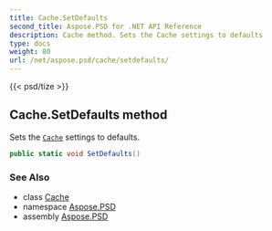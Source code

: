 ```yaml
---
title: Cache.SetDefaults
second_title: Aspose.PSD for .NET API Reference
description: Cache method. Sets the Cache settings to defaults
type: docs
weight: 80
url: /net/aspose.psd/cache/setdefaults/
---
```

{{< psd/tize >}}
## Cache.SetDefaults method

Sets the [`Cache`](../) settings to defaults.

```csharp
public static void SetDefaults()
```

### See Also

* class [Cache](../)
* namespace [Aspose.PSD](../../cache/)
* assembly [Aspose.PSD](../../../)



